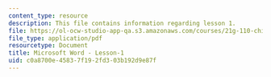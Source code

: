 ```yaml
---
content_type: resource
description: This file contains information regarding lesson 1.
file: https://ol-ocw-studio-app-qa.s3.amazonaws.com/courses/21g-110-chinese-iv-streamlined-spring-2004/c0a8700e45837f192fd303b192d9e87f_MIT21G_110S04_Lesson_1.pdf
file_type: application/pdf
resourcetype: Document
title: Microsoft Word - Lesson-1
uid: c0a8700e-4583-7f19-2fd3-03b192d9e87f
---
```

